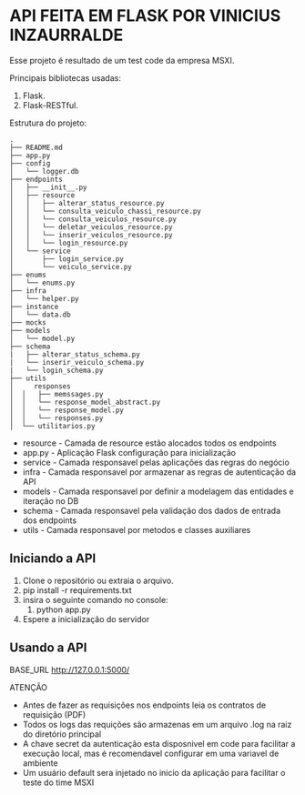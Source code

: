 # API FEITA EM FLASK POR VINICIUS INZAURRALDE

Esse projeto é resultado de um test code da empresa MSXI.


Principais bibliotecas usadas:
1. Flask.
2. Flask-RESTful.

Estrutura do projeto:
```
.
├── README.md
├── app.py
├── config
│   └── logger.db
├── endpoints
│   ├── __init__.py
│   ├── resource
│   │   ├── alterar_status_resource.py
│   │   └── consulta_veiculo_chassi_resource.py
│   │   └── consulta_veiculos_resource.py
│   │   └── deletar_veiculos_resource.py
│   │   └── inserir_veiculos_resource.py
│   │   └── login_resource.py
│   └── service
│       ├── login_service.py
│       └── veiculo_service.py
├── enums
│   └── enums.py
├── infra
│   └── helper.py
├── instance
│   └── data.db
├── mocks
├── models
│   └── model.py
├── schema
| 	├── alterar_status_schema.py
|	└── inserir_veiculo_schema.py
|	└── login_schema.py
├── utils   
│     responses
│  │   ├── memssages.py
│  │   └── response_model_abstract.py
│  │   └── response_model.py
│  │   └── responses.py
│  └── utilitarios.py
```

* resource - Camada de resource estão alocados todos os endpoints
* app.py   - Aplicação Flask configuração para inicialização
* service  - Camada responsavel pelas aplicações das regras do negócio
* infra    - Camada responsavel por armazenar as regras de autenticação da API
* models   - Camada responsavel por definir a modelagem das entidades e iteração no DB
* schema   - Camada responsavel pela validação dos dados de entrada dos endpoints
* utils    - Camada responsavel por metodos e classes auxiliares 

## Iniciando a API

1. Clone o repositório ou extraia o arquivo.
2. pip install -r requirements.txt
3. insira o seguinte comando no console:
    1. python app.py
4. Espere a inicialização do servidor

## Usando a API

BASE_URL http://127.0.0.1:5000/

ATENÇÃO
* Antes de fazer as requisições nos endpoints leia os contratos de requisição (PDF)
* Todos os logs das requições são armazenas em um arquivo .log na raiz do diretório principal
* A chave secret da autenticação esta disposnivel em code para facilitar a execução local, mas é recomendavel configurar em uma variavel de ambiente
* Um usuário default sera injetado no inicio da aplicação para facilitar o teste do time MSXI